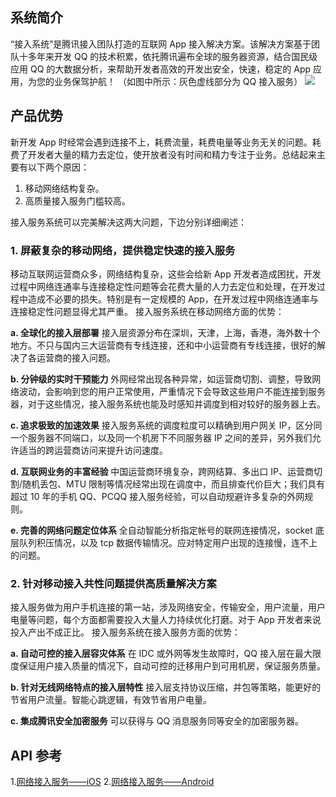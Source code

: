 ## 系统简介
“接入系统”是腾讯接入团队打造的互联网 App 接入解决方案。该解决方案基于团队十多年来开发 QQ 的技术积累，依托腾讯遍布全球的服务器资源，结合国民级应用 QQ 的大数据分析，来帮助开发者高效的开发出安全，快速，稳定的 App 应用，为您的业务保驾护航！ （如图中所示：灰色虚线部分为 QQ 接入服务） 
![](http://imgcache.tce.fsphere.cn/static/mccdn.qcloud.com/static/img/9cb6939d89aa3e57ef3719545a27e489/image.png)

## 产品优势 
新开发 App 时经常会遇到连接不上，耗费流量，耗费电量等业务无关的问题。耗费了开发者大量的精力去定位，使开放者没有时间和精力专注于业务。总结起来主要有以下两个原因：
1. 移动网络结构复杂。
2. 高质量接入服务门槛较高。

接入服务系统可以完美解决这两大问题，下边分别详细阐述：

### 1. 屏蔽复杂的移动网络，提供稳定快速的接入服务 
移动互联网运营商众多，网络结构复杂，这些会给新 App 开发者造成困扰，开发过程中网络连通率与连接稳定性问题等会花费大量的人力去定位和处理，在开发过程中造成不必要的损失。特别是有一定规模的 App，在开发过程中网络连通率与连接稳定性问题显得尤其严重。
接入服务系统在移动网络方面的优势：

**a. 全球化的接入层部署**
接入层资源分布在深圳，天津，上海，香港，海外数十个地方。不只与国内三大运营商有专线连接，还和中小运营商有专线连接，很好的解决了各运营商的接入问题。

**b. 分钟级的实时干预能力**
外网经常出现各种异常，如运营商切割、调整，导致网络波动，会影响到您的用户正常使用，严重情况下会导致这些用户不能连接到服务器，对于这些情况，接入服务系统也能及时感知并调度到相对较好的服务器上去。 

**c. 追求极致的加速效果**
接入服务系统的调度粒度可以精确到用户网关 IP，区分同一个服务器不同端口，以及同一个机房下不同服务器 IP 之间的差异，另外我们允许适当的跨运营商访问来提升访问速度。 

**d. 互联网业务的丰富经验**
中国运营商环境复杂，跨网结算、多出口 IP、运营商切割/随机丢包、MTU 限制等情况经常出现在调度中，而且排查代价巨大；我们具有超过 10 年的手机 QQ、PCQQ 接入服务经验，可以自动规避许多复杂的外网规则。 

**e. 完善的网络问题定位体系**
全自动智能分析指定帐号的联网连接情况，socket 底层队列积压情况，以及 tcp 数据传输情况。应对特定用户出现的连接慢，连不上的问题。 
	
### 2.  针对移动接入共性问题提供高质量解决方案
接入服务做为用户手机连接的第一站，涉及网络安全，传输安全，用户流量，用户电量等问题，每个方面都需要投入大量人力持续优化打磨。对于 App 开发者来说投入产出不成正比。
接入服务系统在接入服务方面的优势：

**a. 自动可控的接入层容灾体系**
在 IDC 或外网等发生故障时，QQ 接入层在最大限度保证用户接入质量的情况下，自动可控的迁移用户到可用机房，保证服务质量。 

**b. 针对无线网络特点的接入层特性**
接入层支持协议压缩，并包等策略，能更好的节省用户流量。智能心跳逻辑，有效节省用户电量。 

**c. 集成腾讯安全加密服务**
可以获得与 QQ 消息服务同等安全的加密服务器。 

## API 参考 

1.[网络接入服务——iOS](/doc/product/269/网络接入服务（iOS%20SDK）)
2.[网络接入服务——Android](/doc/product/269/网络接入服务（Android%20SDK）)

